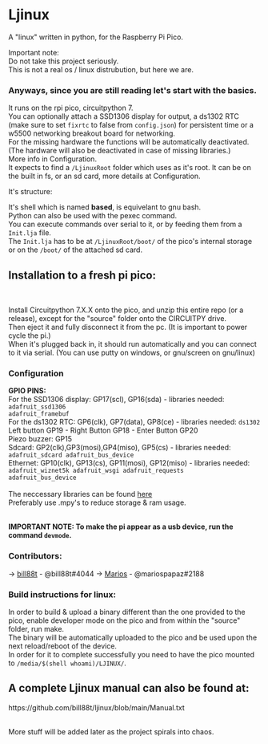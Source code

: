 # Ljinux
A "linux" written in python, for the Raspberry Pi Pico.<br />

Important note:<br />
Do not take this project seriously.<br />
This is not a real os / linux distrubution, but here we are.<br />

<h3>Anyways, since you are still reading let's start with the basics.</h3>
It runs on the rpi pico, circuitpython 7.<br />
You can optionally attach a SSD1306 display for output, a ds1302 RTC (make sure to set <code>fixrtc</code> to false from <code>config.json</code>) for persistent time or a w5500 networking breakout board for networking.<br />
For the missing hardware the functions will be automatically deactivated. (The hardware will also be deactivated in case of missing libraries.)<br />
More info in Configuration.<br />
It expects to find a <code>/LjinuxRoot</code> folder which uses as it's root. It can be on the built in fs, or an sd card, more details at Configuration.<br />

It's structure:<br />

It's shell which is named <b>based</b>, is equivelant to gnu bash.<br />Python can also be used with the pexec command.<br />
You can execute commands over serial to it, or by feeding them from a <code>Init.lja</code> file.<br />
The <code>Init.lja</code> has to be at <code>/LjinuxRoot/boot/</code> of the pico's internal storage or on the <code>/boot/</code> of the attached sd card.<br />

<h2>Installation to a fresh pi pico:</h2><br />

Install Circuitpython 7.X.X onto the pico, and unzip this entire repo (or a release), except for the "source" folder onto the CIRCUITPY drive.<br />
Then eject it and fully disconnect it from the pc. (It is important to power cycle the pi.)<br />
When it's plugged back in, it should run automatically and you can connect to it via serial. (You can use putty on windows, or gnu/screen on gnu/linux)

<h3>Configuration</h3>

<b>GPIO PINS:</b><br />
For the SSD1306 display: GP17(scl), GP16(sda) - libraries needed: <code>adafruit_ssd1306 adafruit_framebuf</code><br />
For the ds1302 RTC: GP6(clk), GP7(data), GP8(ce) - libraries needed: <code>ds1302</code><br />
Left button GP19 - Right Button GP18 - Enter Button GP20<br />
Piezo buzzer: GP15<br />
Sdcard: GP2(clk),GP3(mosi),GP4(miso), GP5(cs) - libraries needed: <code>adafruit_sdcard adafruit_bus_device</code><br />
Ethernet: GP10(clk), GP13(cs), GP11(mosi), GP12(miso) - libraries needed: <code>adafruit_wiznet5k adafruit_wsgi adafruit_requests adafruit_bus_device</code><br /><br />
The neccessary libraries can be found [here](https://github.com/adafruit/Adafruit_CircuitPython_Bundle/releases)<br />
Preferably use .mpy's to reduce storage & ram usage.<br /><br />

<b>IMPORTANT NOTE: To make the pi appear as a usb device, run the command <code>devmode</code>.</b><br />

<h3>Contributors:</h3>

-> [bill88t](https://github.com/bill88t) - @bill88t#4044
-> [Marios](https://github.com/mariospapaz) - @mariospapaz#2188

<h3>Build instructions for linux:</h3>

In order to build & upload a binary different than the one provided to the pico, enable developer mode on the pico and from within the "source" folder, run make.<br />
The binary will be automatically uploaded to the pico and be used upon the next reload/reboot of the device.<br />
In order for it to complete successfully you need to have the pico mounted to <code>/media/$(shell whoami)/LJINUX/</code>.

<h2>A complete Ljinux manual can also be found at:</h2>
https://github.com/bill88t/ljinux/blob/main/Manual.txt<br /><br />

More stuff will be added later as the project spirals into chaos.
